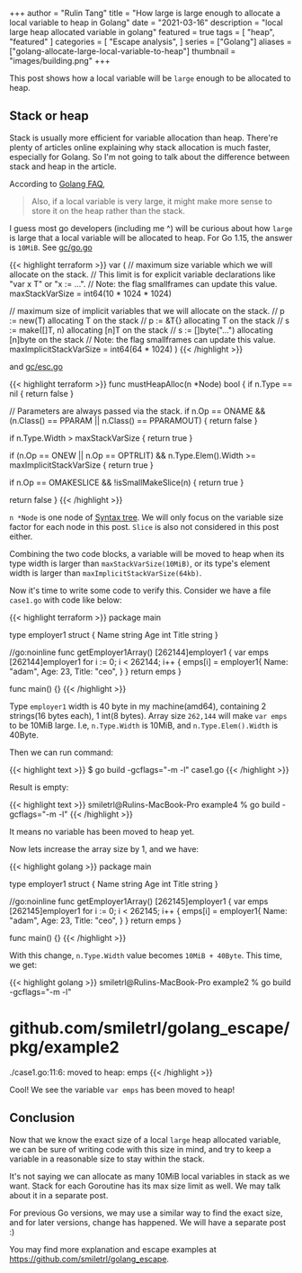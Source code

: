 +++
author = "Rulin Tang"
title = "How large is large enough to allocate a local variable to heap in Golang"
date = "2021-03-16"
description = "local large heap allocated variable in golang"
featured = true
tags = [
    "heap",
    "featured"
]
categories = [
   "Escape analysis",
]
series = ["Golang"]
aliases = ["golang-allocate-large-local-variable-to-heap"]
thumbnail = "images/building.png"
+++

This post shows how a local variable will be `large` enough to be allocated to heap.
<!--more-->
 
## Stack or heap
 
Stack is usually more efficient for variable allocation than heap. There're plenty of articles online explaining why stack allocation is much faster, especially for Golang. So I'm not going to talk about the difference between stack and heap in the article.
 
According to [Golang FAQ](https://golang.org/doc/faq#stack_or_heap),
 
>  Also, if a local variable is very large, it might make more sense to store it on the heap rather than the stack.
 
I guess most go developers (including me ^) will be curious about how `large` is large that a local variable will be allocated to heap. For Go 1.15, the answer is `10MiB`. See [gc/go.go](https://github.com/golang/go/blob/release-branch.go1.15/src/cmd/compile/internal/gc/go.go#L19)
 
{{< highlight terraform >}}
var (
 // maximum size variable which we will allocate on the stack.
 // This limit is for explicit variable declarations like "var x T" or "x := ...".
 // Note: the flag smallframes can update this value.
 maxStackVarSize = int64(10 * 1024 * 1024)
 
 // maximum size of implicit variables that we will allocate on the stack.
 //   p := new(T)          allocating T on the stack
 //   p := &T{}            allocating T on the stack
 //   s := make([]T, n)    allocating [n]T on the stack
 //   s := []byte("...")   allocating [n]byte on the stack
 // Note: the flag smallframes can update this value.
 maxImplicitStackVarSize = int64(64 * 1024)
)
{{< /highlight >}}
 
and [gc/esc.go](https://github.com/golang/go/blob/release-branch.go1.15/src/cmd/compile/internal/gc/esc.go#L172)
 
{{< highlight terraform >}}
func mustHeapAlloc(n *Node) bool {
 if n.Type == nil {
   return false
 }
 
 // Parameters are always passed via the stack.
 if n.Op == ONAME && (n.Class() == PPARAM || n.Class() == PPARAMOUT) {
   return false
 }
 
 if n.Type.Width > maxStackVarSize {
   return true
 }
 
 if (n.Op == ONEW || n.Op == OPTRLIT) && n.Type.Elem().Width >= maxImplicitStackVarSize {
   return true
 }
 
 if n.Op == OMAKESLICE && !isSmallMakeSlice(n) {
   return true
 }
 
 return false
}
{{< /highlight >}}
 
`n *Node` is one node of [Syntax tree](https://en.wikipedia.org/wiki/Abstract_syntax_tree). We will only focus on the variable size factor for each node in this post. `Slice` is also not considered in this post either.
 
Combining the two code blocks, a variable will be moved to heap when its type width is larger than `maxStackVarSize(10MiB)`, or its type's element width is larger than `maxImplicitStackVarSize(64kb)`.
 
Now it's time to write some code to verify this. Consider we have a file `case1.go` with code like below:
 
{{< highlight terraform >}}
package main
 
type employer1 struct {
 Name  string
 Age   int
 Title string
}
 
//go:noinline
func getEmployer1Array() [262144]employer1 {
 var emps [262144]employer1
 for i := 0; i < 262144; i++ {
   emps[i] = employer1{
     Name:  "adam",
     Age:   23,
     Title: "ceo",
   }
 }
 return emps
}
 
func main() {}
{{< /highlight >}}
 
Type `employer1` width is 40 byte in my machine(amd64), containing 2 strings(16 bytes each), 1 int(8 bytes). Array size `262,144` will make `var emps` to be 10MiB large. I.e, `n.Type.Width` is 10MiB, and `n.Type.Elem().Width` is 40Byte.
 
Then we can run command:
 
{{< highlight text >}}
$ go build -gcflags="-m -l" case1.go
{{< /highlight >}}
 
Result is empty:
 
{{< highlight text >}}
smiletrl@Rulins-MacBook-Pro example4 % go build -gcflags="-m -l"
{{< /highlight >}}
 
It means no variable has been moved to heap yet.
 
Now lets increase the array size by 1, and we have:
 
{{< highlight golang >}}
package main
 
type employer1 struct {
 Name  string
 Age   int
 Title string
}
 
//go:noinline
func getEmployer1Array() [262145]employer1 {
 var emps [262145]employer1
 for i := 0; i < 262145; i++ {
   emps[i] = employer1{
     Name:  "adam",
     Age:   23,
     Title: "ceo",
   }
 }
 return emps
}
 
func main() {}
{{< /highlight >}}
 
With this change, `n.Type.Width` value becomes `10MiB + 40Byte`. This time, we get:
 
{{< highlight golang >}}
smiletrl@Rulins-MacBook-Pro example2 % go build -gcflags="-m -l"
# github.com/smiletrl/golang_escape/pkg/example2
./case1.go:11:6: moved to heap: emps
{{< /highlight >}}
 
Cool! We see the variable `var emps` has been moved to heap!
 
## Conclusion
 
Now that we know the exact size of a local `large` heap allocated variable, we can be sure of writing code with this size in mind, and try to keep a variable in a reasonable size to stay within the stack.
 
It's not saying we can allocate as many 10MiB local variables in stack as we want. Stack for each Goroutine has its max size limit as well. We may talk about it in a separate post.
 
For previous Go versions, we may use a similar way to find the exact size, and for later versions, change has happened. We will have a separate post :)
 
You may find more explanation and escape examples at https://github.com/smiletrl/golang_escape.
 